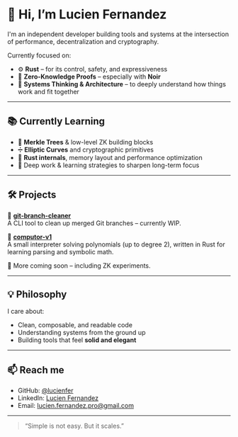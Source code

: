 # 👋 Hi, I’m Lucien Fernandez

I'm an independent developer building tools and systems at the intersection of performance, decentralization and cryptography.

Currently focused on:
- ⚙️ **Rust** – for its control, safety, and expressiveness
- 🔐 **Zero-Knowledge Proofs** – especially with **Noir**
- 🧠 **Systems Thinking & Architecture** – to deeply understand how things work and fit together

---

## 📚 Currently Learning

- 🧩 **Merkle Trees** & low-level ZK building blocks  
- ➗ **Elliptic Curves** and cryptographic primitives  
- 🔧 **Rust internals**, memory layout and performance optimization  
- 🧠 Deep work & learning strategies to sharpen long-term focus

---

## 🛠 Projects

🔧 **[git-branch-cleaner](https://github.com/lucienfer/git-branch-cleaner)**  
A CLI tool to clean up merged Git branches – currently WIP.

🧮 **[computor-v1](https://github.com/lucienfer/computor-v1)**  
A small interpreter solving polynomials (up to degree 2), written in Rust for learning parsing and symbolic math.

🧪 More coming soon – including ZK experiments.

---

## 💡 Philosophy

I care about:
- Clean, composable, and readable code
- Understanding systems from the ground up
- Building tools that feel **solid and elegant**

---

## 📫 Reach me

- GitHub: [@lucienfer](https://github.com/lucienfer)
- LinkedIn: [Lucien Fernandez](https://www.linkedin.com/in/lucienfernandez)
- Email: lucien.fernandez.pro@gmail.com

---

> “Simple is not easy. But it scales.”

